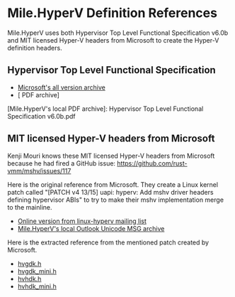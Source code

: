 ﻿# Mile.HyperV Definition References

Mile.HyperV uses both Hypervisor Top Level Functional Specification v6.0b and
MIT licensed Hyper-V headers from Microsoft to create the Hyper-V definition
headers.

## Hypervisor Top Level Functional Specification

- [Microsoft's all version archive]
- [ PDF archive]

[Microsoft's all version archive]: https://github.com/MicrosoftDocs/Virtualization-Documentation/tree/live/tlfs
[Mile.HyperV's local PDF archive]: Hypervisor Top Level Functional Specification v6.0b.pdf

## MIT licensed Hyper-V headers from Microsoft

Kenji Mouri knows these MIT licensed Hyper-V headers from Microsoft because he
had fired a GitHub issue: https://github.com/rust-vmm/mshv/issues/117

Here is the original reference from Microsoft. They create a Linux kernel patch
called "[PATCH v4 13/15] uapi: hyperv: Add mshv driver headers defining
hypervisor ABIs" to try to make their mshv implementation merge to the mainline.

- [Online version from linux-hyperv mailing list]
- [Mile.HyperV's local Outlook Unicode MSG archive]

[Online version from linux-hyperv mailing list]: https://lore.kernel.org/linux-hyperv/1696010501-24584-1-git-send-email-nunodasneves@linux.microsoft.com/T/#m265e35e841d29ec27c7e60887c1c7566585fc0ff
[Mile.HyperV's local Outlook Unicode MSG archive]: patch-v4-1315-uapi-hyperv-add-mshv-driver-headers-defining-hypervisor-abis.msg

Here is the extracted reference from the mentioned patch created by Microsoft.

- [hvgdk.h](hvgdk.h)
- [hvgdk_mini.h](hvgdk_mini.h)
- [hvhdk.h](hvhdk.h)
- [hvhdk_mini.h](hvhdk_mini.h)
